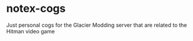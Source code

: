 # notex-cogs
Just personal cogs for the Glacier Modding server that are related to the Hitman video game
